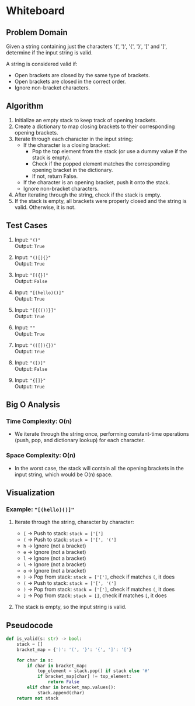 
# Whiteboard

## Problem Domain
Given a string containing just the characters '(', ')', '{', '}', '[' and ']', determine if the input string is valid.

A string is considered valid if:
- Open brackets are closed by the same type of brackets.
- Open brackets are closed in the correct order.
- Ignore non-bracket characters.

## Algorithm
1. Initialize an empty stack to keep track of opening brackets.
2. Create a dictionary to map closing brackets to their corresponding opening brackets.
3. Iterate through each character in the input string:
   - If the character is a closing bracket:
     - Pop the top element from the stack (or use a dummy value if the stack is empty).
     - Check if the popped element matches the corresponding opening bracket in the dictionary.
     - If not, return False.
   - If the character is an opening bracket, push it onto the stack.
   - Ignore non-bracket characters.
4. After iterating through the string, check if the stack is empty.
5. If the stack is empty, all brackets were properly closed and the string is valid. Otherwise, it is not.


## Test Cases
1. Input: `"()"`  
   Output: `True`

2. Input: `"()[]{}"`  
   Output: `True`

3. Input: `"[({}]"`  
   Output: `False`

4. Input: `"[(hello)()]"`  
   Output: `True`

5. Input: `"[{(())}]"`  
   Output: `True`

6. Input: `""`  
   Output: `True`

7. Input: `"(([]){})"`  
   Output: `True`

8. Input: `"([)]"`  
   Output: `False`

9. Input: `"{[]}"`  
   Output: `True`

## Big O Analysis
### Time Complexity: O(n)
- We iterate through the string once, performing constant-time operations (push, pop, and dictionary lookup) for each character.

### Space Complexity: O(n)
- In the worst case, the stack will contain all the opening brackets in the input string, which would be O(n) space.

## Visualization

### Example: `"[(hello)()]"`

1. Iterate through the string, character by character:
   - `[` -> Push to stack: `stack = ['[']`
   - `(` -> Push to stack: `stack = ['[', '(']`
   - `h` -> Ignore (not a bracket)
   - `e` -> Ignore (not a bracket)
   - `l` -> Ignore (not a bracket)
   - `l` -> Ignore (not a bracket)
   - `o` -> Ignore (not a bracket)
   - `)` -> Pop from stack: `stack = ['[']`, check if matches `(`, it does
   - `(` -> Push to stack: `stack = ['[', '(']`
   - `)` -> Pop from stack: `stack = ['[']`, check if matches `(`, it does
   - `]` -> Pop from stack: `stack = []`, check if matches `[`, it does

2. The stack is empty, so the input string is valid.


## Pseudocode
```python
def is_valid(s: str) -> bool:
    stack = []
    bracket_map = {')': '(', '}': '{', ']': '['}

    for char in s:
        if char in bracket_map:
            top_element = stack.pop() if stack else '#'
            if bracket_map[char] != top_element:
                return False
        elif char in bracket_map.values():
            stack.append(char)
    return not stack
